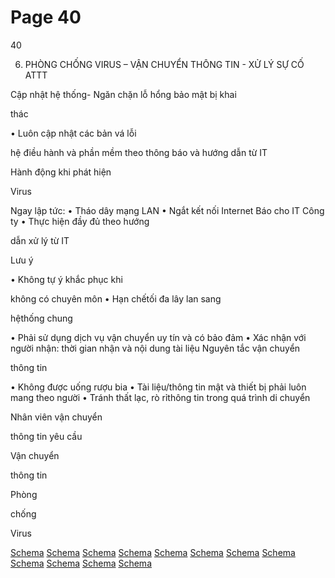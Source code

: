 # Page 40

40

6. PHÒNG CHỐNG VIRUS – VẬN CHUYỂN THÔNG TIN - XỬ LÝ SỰ CỐ ATTT

Cập nhật hệ thống- Ngăn 
chặn lỗ hổng bảo mật bị khai

thác

• Luôn cập nhật các bản vá lỗi

hệ điều hành và phần mềm 
theo thông báo và hướng dẫn 
từ IT

Hành động khi phát hiện

Virus

Ngay lập tức:
• Tháo dây mạng LAN
• Ngắt kết nối Internet
Báo cho IT Công ty
• Thực hiện đầy đủ theo hướng

dẫn xử lý từ IT

Lưu ý

• Không tự ý khắc phục khi

không có chuyên môn
• Hạn chếtối đa lây lan sang

hệthống chung

• Phải sử dụng dịch vụ vận chuyển uy tín và có bảo đảm
• Xác nhận với người nhận: thời gian nhận và nội dung tài liệu
Nguyên tắc vận chuyển

thông tin

• Không được uống rượu bia
• Tài liệu/thông tin mật và thiết bị phải luôn mang theo người
• Tránh thất lạc, rò rỉthông tin trong quá trình di chuyển

Nhân viên vận chuyển

thông tin yêu cầu

Vận chuyển

thông tin

Phòng

chống

Virus

[Schema](page_40_img_0.png)
[Schema](page_40_img_1.png)
[Schema](page_40_img_2.png)
[Schema](page_40_img_3.png)
[Schema](page_40_img_4.png)
[Schema](page_40_img_5.png)
[Schema](page_40_img_6.png)
[Schema](page_40_img_7.png)
[Schema](page_40_img_8.png)
[Schema](page_40_img_9.png)
[Schema](page_40_img_10.png)
[Schema](page_40_img_11.png)
